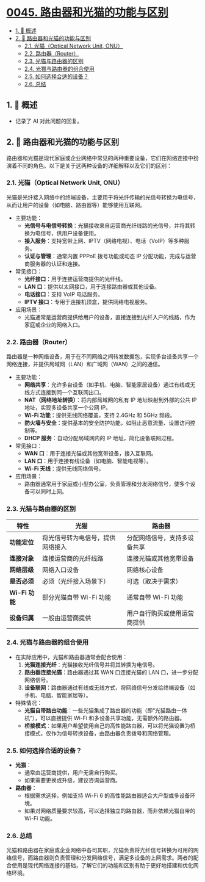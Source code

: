 # [0045. 路由器和光猫的功能与区别](https://github.com/tnotesjs/TNotes.notes/tree/main/notes/0045.%20%E8%B7%AF%E7%94%B1%E5%99%A8%E5%92%8C%E5%85%89%E7%8C%AB%E7%9A%84%E5%8A%9F%E8%83%BD%E4%B8%8E%E5%8C%BA%E5%88%AB)

<!-- region:toc -->

- [1. 📝 概述](#1--概述)
- [2. 🤖 路由器和光猫的功能与区别](#2--路由器和光猫的功能与区别)
  - [2.1. 光猫（Optical Network Unit, ONU）](#21-光猫optical-network-unit-onu)
  - [2.2. 路由器（Router）](#22-路由器router)
  - [2.3. 光猫与路由器的区别](#23-光猫与路由器的区别)
  - [2.4. 光猫与路由器的组合使用](#24-光猫与路由器的组合使用)
  - [2.5. 如何选择合适的设备？](#25-如何选择合适的设备)
  - [2.6. 总结](#26-总结)

<!-- endregion:toc -->

## 1. 📝 概述

- 记录了 AI 对此问题的回复。

## 2. 🤖 路由器和光猫的功能与区别

路由器和光猫是现代家庭或企业网络中常见的两种重要设备，它们在网络连接中扮演着不同的角色。以下是关于这两种设备的详细解释以及它们的区别：

### 2.1. 光猫（Optical Network Unit, ONU）

光猫是光纤接入网络中的终端设备，主要用于将光纤传输的光信号转换为电信号，从而让用户的设备（如电脑、路由器等）能够使用互联网。

- 主要功能：
  - **光信号与电信号转换**：光猫接收来自运营商光纤线路的光信号，并将其转换为电信号，供用户设备使用。
  - **接入服务**：支持宽带上网、IPTV（网络电视）、电话（VoIP）等多种服务。
  - **认证与管理**：通常内置 PPPoE 拨号功能或动态 IP 分配功能，完成与运营商服务器的认证和连接。
- 常见接口：
  - **光纤接口**：用于连接运营商提供的光纤线。
  - **LAN 口**：提供以太网接口，用于连接路由器或其他设备。
  - **电话接口**：支持 VoIP 电话服务。
  - **IPTV 接口**：专用于连接机顶盒，提供网络电视服务。
- 应用场景：
  - 光猫通常是运营商提供给用户的设备，直接连接到光纤入户的线路，作为家庭或企业的网络入口。

### 2.2. 路由器（Router）

路由器是一种网络设备，用于在不同网络之间转发数据包，实现多台设备共享一个网络连接，并提供局域网（LAN）和广域网（WAN）之间的通信。

- 主要功能：
  - **网络共享**：允许多台设备（如手机、电脑、智能家居设备）通过有线或无线方式连接到同一个互联网出口。
  - **NAT（网络地址转换）**：将内部局域网的私有 IP 地址映射到外部的公共 IP 地址，实现多设备共享一个公网 IP。
  - **Wi-Fi 功能**：提供无线网络覆盖，支持 2.4GHz 和 5GHz 频段。
  - **防火墙与安全**：提供基本的安全防护功能，如阻止恶意流量、设置访问控制等。
  - **DHCP 服务**：自动分配局域网内的 IP 地址，简化设备联网过程。
- 常见接口：
  - **WAN 口**：用于连接光猫或其他宽带设备，接入互联网。
  - **LAN 口**：用于连接有线设备（如电脑、智能电视等）。
  - **Wi-Fi 天线**：提供无线网络信号。
- 应用场景：
  - 路由器通常用于家庭或小型办公室，负责管理和分发网络信号，使多个设备可以同时上网。

### 2.3. 光猫与路由器的区别

| 特性 | 光猫 | 路由器 |
| --- | --- | --- |
| **功能定位** | 将光信号转为电信号，提供网络接入 | 分配网络信号，支持多设备共享 |
| **连接对象** | 连接运营商的光纤线路 | 连接光猫或其他宽带设备 |
| **网络层级** | 网络入口设备 | 网络核心设备 |
| **是否必须** | 必须（光纤接入场景下） | 可选（取决于需求） |
| **Wi-Fi 功能** | 部分光猫自带 Wi-Fi 功能 | 通常自带 Wi-Fi 功能 |
| **设备归属** | 一般由运营商提供 | 用户自行购买或使用运营商提供 |

### 2.4. 光猫与路由器的组合使用

- 在实际应用中，光猫和路由器通常会配合使用：
  1. **光猫连接光纤**：光猫接收光纤信号并将其转换为电信号。
  2. **路由器连接光猫**：路由器通过其 WAN 口连接光猫的 LAN 口，进一步分配网络信号。
  3. **设备联网**：路由器通过有线或无线方式，将网络信号分发给终端设备（如手机、电脑、智能家居等）。
- 特殊情况：
  - **光猫自带路由功能**：一些光猫集成了路由器的功能（即“光猫路由一体机”），可以直接提供 Wi-Fi 和多设备共享功能，无需额外的路由器。
  - **桥接模式**：如果用户希望使用自己的高性能路由器，可以将光猫设置为桥接模式，仅作为信号转换设备，由路由器负责拨号和网络管理。

### 2.5. 如何选择合适的设备？

- **光猫**：
  - 通常由运营商提供，用户无需自行购买。
  - 如果需要更换或升级，建议咨询运营商。
- **路由器**：
  - 根据需求选择，例如支持 Wi-Fi 6 的高性能路由器适合大户型或多设备环境。
  - 如果对网络质量要求较高，可以选择独立的路由器，而非依赖光猫自带的 Wi-Fi 功能。

### 2.6. 总结

光猫和路由器在家庭或企业网络中各司其职，光猫负责将光纤信号转换为可用的网络信号，而路由器则负责管理和分发网络信号，满足多设备的上网需求。两者的配合使用是现代网络连接的基础，了解它们的功能和区别有助于更好地搭建和优化网络环境。
